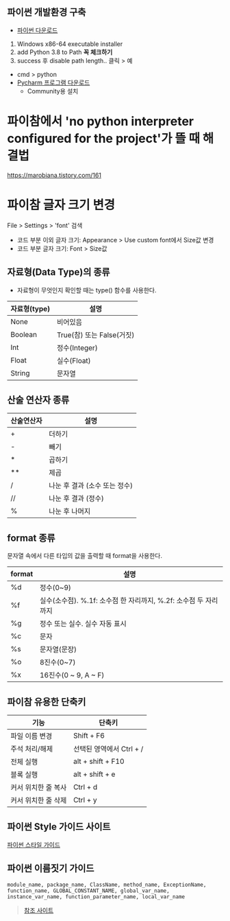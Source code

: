 ## 파이썬 개발환경 구축  
* [파이썬 다운로드](https://www.python.org/downloads/windows) 
1. Windows x86-64 executable installer  
2. add Python 3.8 to Path **꼭 체크하기**  
3. success 후 disable path length.. 클릭 > 예   
* cmd > python  
* [Pycharm 프로그램 다운로드](https://www.jetbrains.com/ko-kr/pycharm/download/#section=windows)  
  * Community용 설치  
  
# 파이참에서 'no python interpreter configured for the project'가 뜰 때 해결법
https://marobiana.tistory.com/161

# 파이참 글자 크기 변경
File > Settings > 'font' 검색  
- 코드 부분 이외 글자 크기: Appearance > Use custom font에서 Size값 변경
- 코드 부분 글자 크기: Font > Size값 
  
## 자료형(Data Type)의 종류
* 자료형이 무엇인지 확인할 때는 type() 함수를 사용한다.  

|자료형(type)| 설명|
|------|------|
|None | 비어있음 |
|Boolean|True(참) 또는 False(거짓)|
|Int|정수(Integer)|
|Float|실수(Float)|
|String|문자열|  
  
## 산술 연산자 종류

|산술연산자|	설명|
|------|------|
|+| 더하기|
|-| 빼기 |
|*	|곱하기|
|**	|제곱|
|/| 나눈 후 결과 (소수 또는 정수)|
|//| 나눈 후 결과 (정수)|
|%|나눈 후 나머지|

## format 종류
문자열 속에서 다른 타입의 값을 출력할 때 format을 사용한다.  

|format|	설명|
|------|------|
|%d| 정수(0~9)|
|%f| 실수(소수점). %.1f: 소수점 한 자리까지, %.2f: 소수점 두 자리까지  |
|%g| 정수 또는 실수. 실수 자동 표시|
|%c| 문자|
|%s|문자열(문장)|
|%o	|8진수(0~7)|
|%x	|16진수(0 ~ 9, A ~ F)|

## 파이참 유용한 단축키
|기능 |단축키 |
|------|------|
|파일 이름 변경 | Shift + F6|
|주석 처리/해제 | 선택된 영역에서 Ctrl + /|
|전체 실행|alt + shift + F10|
|블록 실행|alt + shift + e|
|커서 위치한 줄 복사| Ctrl + d |
|커서 위치한 줄 삭제| Ctrl + y|

## 파이썬 Style 가이드 사이트

[파이썬 스타일 가이드](https://google.github.io/styleguide/pyguide.htm)

## 파이썬 이름짓기 가이드

```
module_name, package_name, ClassName, method_name, ExceptionName, function_name, GLOBAL_CONSTANT_NAME, global_var_name, 
instance_var_name, function_parameter_name, local_var_name
```
> [참조 사이트](https://google.github.io/styleguide/pyguide.html#3164-guidelines-derived-from-guidos-recommendations)


